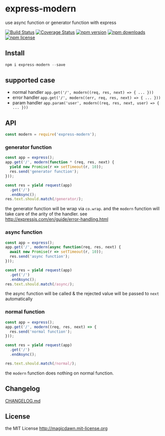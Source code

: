 # express-modern
use async function or generator function with express

[![Build Status](https://img.shields.io/travis/magicdawn/express-modern.svg?style=flat-square)](https://travis-ci.org/magicdawn/express-modern)
[![Coverage Status](https://img.shields.io/coveralls/magicdawn/express-modern.svg?style=flat-square)](https://coveralls.io/github/magicdawn/express-modern?branch=master)
[![npm version](https://img.shields.io/npm/v/express-modern.svg?style=flat-square)](https://www.npmjs.com/package/express-modern)
[![npm downloads](https://img.shields.io/npm/dm/express-modern.svg?style=flat-square)](https://www.npmjs.com/package/express-modern)
[![npm license](https://img.shields.io/npm/l/express-modern.svg?style=flat-square)](http://magicdawn.mit-license.org)

## Install

```js
npm i express-modern --save
```

## supported case

- normal handler `app.get('/', modern((req, res, next) => { ... }))`
- error handler `app.get('/', modern((err, req, res, next) => { ... }))`
- param handler `app.param('user', modern((req, res, next, user) => { ... }))`

## API

```js
const modern = require('express-modern');
```

### generator function

```js
const app = express();
app.get('/', modern(function * (req, res, next) {
  yield new Promise(r => setTimeout(r, 10));
  res.send('generator function');
}));

const res = yield request(app)
  .get('/')
  .endAsync();
res.text.should.match(/generator/);
```

the generator function will be wrap via `co.wrap`. and the `modern` function
will take care of the arity of the handler. see http://expressjs.com/en/guide/error-handling.html

### async function

```js
const app = express();
app.get('/', modern(async function(req, res, next) {
  await new Promise(r => setTimeout(r, 10));
  res.send('async function');
}));

const res = yield request(app)
  .get('/')
  .endAsync();
res.text.should.match(/async/);
```

the async function will be called & the rejected value will be passed to `next` automatically

### normal function

```js
const app = express();
app.get('/', modern((req, res, next) => {
  res.send('normal function');
}));

const res = yield request(app)
  .get('/')
  .endAsync();

res.text.should.match(/normal/);
```

the `modern` function does nothing on normal function.

## Changelog

[CHANGELOG.md](CHANGELOG.md)

## License

the MIT License http://magicdawn.mit-license.org